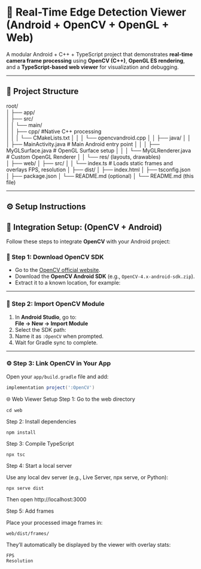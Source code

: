 # 🧪 Real-Time Edge Detection Viewer (Android + OpenCV + OpenGL + Web)

A modular Android + C++ + TypeScript project that demonstrates **real-time camera frame processing** using **OpenCV (C++)**, **OpenGL ES rendering**, and a **TypeScript-based web viewer** for visualization and debugging.

---

## 📂 Project Structure

root/   
│
├── app/   
│ ├── src/   
│ │ └── main/   
│ │ ├── cpp/ #Native C++ processing   
│ │ │   └── CMakeLists.txt
│ │ │   └── opencvandroid.cpp
│ │ ├── java/
│ │ │ ├── MainActivity.java # Main Android entry point
│ │ │ ├── MyGLSurface.java # OpenGL Surface setup
│ │ │ └── MyGLRenderer.java # Custom OpenGL Renderer
│ │ └── res/ (layouts, drawables)  
│
├── web/ 
│ ├── src/
│ │ └── index.ts # Loads static frames and overlays FPS, resolution
│ ├── dist/
│ ├── index.html
│ ├── tsconfig.json
│ ├── package.json
│ └── README.md (optional)
│
└── README.md (this file)

---

## ⚙️ Setup Instructions

## 🔗 Integration Setup: (OpenCV + Android)

Follow these steps to integrate **OpenCV** with your Android project:

### 🧩 Step 1: Download OpenCV SDK
- Go to the [OpenCV official website](https://opencv.org/releases/).
- Download the **OpenCV Android SDK** (e.g., `OpenCV-4.x-android-sdk.zip`).
- Extract it to a known location, for example:


---

### 🧱 Step 2: Import OpenCV Module
1. In **Android Studio**, go to:  
 **File → New → Import Module**
2. Select the SDK path:  
3. Name it as `:OpenCV` when prompted.
4. Wait for Gradle sync to complete.

---

### ⚙️ Step 3: Link OpenCV in Your App
Open your `app/build.gradle` file and add:

```gradle
implementation project(':OpenCV')   
 ```


🌐 Web Viewer Setup
Step 1: Go to the web directory
```
cd web
```

Step 2: Install dependencies
```
npm install
```

Step 3: Compile TypeScript
```
npx tsc
```

Step 4: Start a local server

Use any local dev server (e.g., Live Server, npx serve, or Python):

```
npx serve dist
```

Then open http://localhost:3000

Step 5: Add frames

Place your processed image frames in:
```
web/dist/frames/
```

They’ll automatically be displayed by the viewer with overlay stats:
```
FPS
Resolution
```



